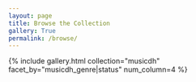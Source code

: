 ```yaml
---
layout: page
title: Browse the Collection
gallery: True
permalink: /browse/
---
```


{% include gallery.html collection="musicdh" facet_by="musicdh_genre|status" num_column=4 %}